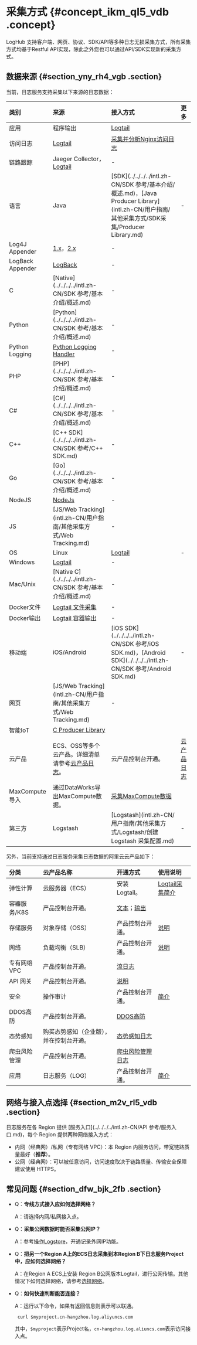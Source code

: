 # 采集方式 {#concept_ikm_ql5_vdb .concept}

LogHub 支持客户端、网页、协议、SDK/API等多种日志无损采集方式，所有采集方式均基于Restful API实现，除此之外您也可以通过API/SDK实现新的采集方式。

## 数据来源 {#section_yny_rh4_vgb .section}

当前，日志服务支持采集以下来源的日志数据：

|类别|来源|接入方式|更多|
|:-|:-|:---|:-|
|应用|程序输出|[Logtail](intl.zh-CN/用户指南/Logtail采集/简介/Logtail简介.md)| |
|访问日志|[Logtail](intl.zh-CN/用户指南/Logtail采集/简介/Logtail简介.md)|[采集并分析Nginx访问日志](../../../../intl.zh-CN/快速入门/采集并分析Nginx访问日志.md)|
|链路跟踪|Jaeger Collector，[Logtail](intl.zh-CN/用户指南/Logtail采集/简介/Logtail简介.md)|-|
|语言|Java|[SDK](../../../../intl.zh-CN/SDK 参考/基本介绍/概述.md)，[Java Producer Library](intl.zh-CN/用户指南/其他采集方式/SDK采集/Producer Library.md)|-|
|Log4J Appender|[1.x](https://github.com/aliyun/aliyun-log-log4j-appender)，[2.x](https://github.com/aliyun/aliyun-log-log4j2-appender)|-|
|LogBack Appender|[LogBack](https://github.com/aliyun/aliyun-log-logback-appender)|-|
|C|[Native](../../../../intl.zh-CN/SDK 参考/基本介绍/概述.md)|-|
|Python|[Python](../../../../intl.zh-CN/SDK 参考/基本介绍/概述.md)|-|
|Python Logging|[Python Logging Handler](https://aliyun-log-python-sdk.readthedocs.io/tutorials/tutorial_logging_handler.html)|-|
|PHP|[PHP](../../../../intl.zh-CN/SDK 参考/基本介绍/概述.md)|-|
|C\#|[C\#](../../../../intl.zh-CN/SDK 参考/基本介绍/概述.md)|-|
|C++|[C++ SDK](../../../../intl.zh-CN/SDK 参考/C++ SDK.md)|-|
|Go|[Go](../../../../intl.zh-CN/SDK 参考/基本介绍/概述.md)|-|
|NodeJS|[NodeJs](https://github.com/aliyun-UED/aliyun-sdk-js)|-|
|JS|[JS/Web Tracking](intl.zh-CN/用户指南/其他采集方式/Web Tracking.md)|-|
|OS|Linux|[Logtail](intl.zh-CN/用户指南/Logtail采集/简介/Logtail简介.md)|-|
|Windows|[Logtail](intl.zh-CN/用户指南/Logtail采集/简介/Logtail简介.md)|-|
|Mac/Unix|[Native C](../../../../intl.zh-CN/SDK 参考/基本介绍/概述.md)|-|
|Docker文件|[Logtail 文件采集](intl.zh-CN/用户指南/Logtail采集/容器日志采集/容器文本日志.md)|-|
|Docker输出|[Logtail 容器输出](intl.zh-CN/用户指南/Logtail采集/容器日志采集/容器标准输出.md)|-|
|移动端|iOS/Android|[iOS SDK](../../../../intl.zh-CN/SDK 参考/iOS SDK.md)，[Android SDK](../../../../intl.zh-CN/SDK 参考/Android SDK.md)|-|
|网页|[JS/Web Tracking](intl.zh-CN/用户指南/其他采集方式/Web Tracking.md)|-|
|智能IoT|[C Producer Library](https://github.com/aliyun/aliyun-log-c-sdk)| |
|云产品|ECS、OSS等多个云产品。详细清单请参考[云产品日志](#)。|云产品控制台开通。|[云产品日志](intl.zh-CN/用户指南/云产品采集/云产品日志.md)|
|MaxCompute导入|通过DataWorks导出MaxCompute数据。|[采集MaxCompute数据](intl.zh-CN/用户指南/其他采集方式/通过DataWorks导出MaxCompute数据到日志服务.md#)|
|第三方|Logstash|[Logstash](intl.zh-CN/用户指南/其他采集方式/Logstash/创建 Logstash 采集配置.md)|-|

另外，当前支持通过日志服务采集日志数据的阿里云云产品如下：

|分类|云产品名称|开通方式|使用说明|
|:-|:----|:---|:---|
|弹性计算|云服务器（ECS）|安装Logtail。|[Logtail采集简介](intl.zh-CN/用户指南/Logtail采集/简介/Logtail简介.md)|
|容器服务/K8S|产品控制台开通。|[文本](intl.zh-CN/用户指南/Logtail采集/容器日志采集/容器文本日志.md)；[输出](intl.zh-CN/用户指南/Logtail采集/容器日志采集/容器标准输出.md)|
|存储服务|对象存储（OSS）|产品控制台开通。|[说明](intl.zh-CN/用户指南/云产品采集/OSS访问日志/OSS访问日志.md)|
|网络|负载均衡（SLB）|产品控制台开通。|[说明](intl.zh-CN/用户指南/云产品采集/负载均衡7层访问日志.md)|
|专有网络 VPC|产品控制台开通。|[流日志](../../../../intl.zh-CN/用户指南/流日志.md)|
|API 网关|产品控制台开通。|[说明](intl.zh-CN/用户指南/云产品采集/API网关访问日志.md)|
|安全|操作审计|产品控制台开通。|[简介](intl.zh-CN/用户指南/云产品采集/ActionTrail访问日志/简介.md)|
|DDOS高防|产品控制台开通。|[DDOS高防](intl.zh-CN/用户指南/云产品采集/DDoS高防日志/简介.md)|
|态势感知|购买态势感知（企业版），并在控制台开通。|[态势感知日志](intl.zh-CN/用户指南/云产品采集/态势感知日志.md)|
|爬虫风险管理|产品控制台开通。|[爬虫风险管理日志](~~100510~~) |
|应用|日志服务（LOG）|产品控制台开通。|[简介](intl.zh-CN/用户指南/服务监控/服务日志/简介.md)|

## 网络与接入点选择 {#section_m2v_rl5_vdb .section}

日志服务在各 Region 提供 [服务入口](../../../../intl.zh-CN/API 参考/服务入口.md)，每个 Region 提供两种网络接入方式：

-   内网（经典网）/私网（专有网络 VPC）：本 Region 内服务访问，带宽链路质量最好（**推荐**）。
-   公网（经典网）：可以被任意访问，访问速度取决于链路质量、传输安全保障建议使用 HTTPS。

## 常见问题 {#section_dfw_bjk_2fb .section}

-   Q：**专线方式接入应如何选择网络？** 

    A：请选择内网/私网接入点。

-   Q：**采集公网数据时能否采集公网IP？** 

    A：参考[操作Logstore](intl.zh-CN/用户指南/准备工作/操作Logstore.md#)，开通记录外网IP功能。

-   Q：**把另一个Region A上的ECS日志采集到本Region B下日志服务Project中，应如何选择网络？** 

    A：在Region A ECS上安装 Region B公网版本Logtail，进行公网传输。其他情况下如何选择网络，请参考[选择网络](intl.zh-CN/用户指南/Logtail采集/选择网络.md)。

-   Q：**如何快速判断能否连接？** 

    A：运行以下命令，如果有返回信息则表示可以联通。

    ```
     curl $myproject.cn-hangzhou.log.aliyuncs.com
    ```

    其中，`$myproject`表示Project名，`cn-hangzhou.log.aliuncs.com`表示访问接入点。


